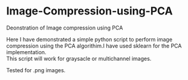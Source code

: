 # Image-Compression-using-PCA
Deonstration of Image compression using PCA

Here I have demonstrated a simple python script to perform image compression using the PCA algorithim.I have used sklearn for the PCA implementation.  
This script will work for graysacle or multichannel images.  

Tested for .png images.

